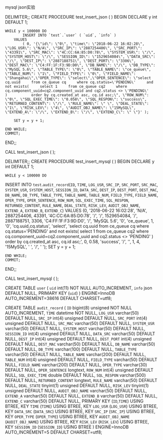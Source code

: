 mysql json实验

DELIMITER;;
CREATE PROCEDURE test_insert_json ( ) BEGIN
	DECLARE
		y int DEFAULT 1;

	WHILE y < 100000 DO
			INSERT INTO `test`.`user` ( `uid`, `info` )
		VALUES
			( 0, '{\"id\": \"0\", \"time\": \"2018-06-22 16:02:28\", \"LOG_USR\": \"N/A\", \"SRC_IP\": \"2887254406\", \"SRC_PORT\": \"43391\", \"SRC_MAC\": \"4C:CC:6A:85:D0:78\", \"SYSTEM_USR\": \"/\", \"SYSTEM_HOST\": \"/\", \"SESSION_ID\": \"1529654084\", \"DATA_SRC\": \"/\", \"DEST_IP\": \"2887188751\", \"DEST_PORT\": \"3306\", \"DEST_MAC\": \"C4:FF:1F:F3:9D:D0\", \"DB_NAME\": \"/\", \"DB_TYPE\": \"MySQL 5.6\", \"TABLE_TYPE\": \"0\", \"TABLE_NAME\": \"ce_queue\", \"TABLE_NUM\": \"1\", \"FIELD_TYPE\": \"0\", \"FIELD_NAME\": \"Shangahai\",\"OPER_TYPE\": \"select\",\"OPER_SENTENCE\": \"select cq.uuid     from ce_queue cq     where cq.status=\'PENDING\'     and not exists(     select 1     from ce_queue cq2     where cq.component_uuid=cq2.component_uuid and cq2.status <> \'PENDING\'     )           order by cq.created_at asc, cq.id asc;\", \"ROW_NUM\": \"0\", \"SQL_EXEC_TIME\": \"0.058\", \"SQL_RESPON\": \"success\", \"RETURNED_CONTENT\": \"/\", \"RULE_NAME\": \" \", \"DEAL_STATE\": \"1\", \"RISK_LEV\": \"4\", \"AUDIT_OBJ_NAME\": \"15MySQL\", \"EXTEND_A\": \"/\", \"EXTEND_B\": \"/\", \"EXTEND_C\": \" \"}' );
		
		SET y = y + 1;
		
	END WHILE;
	COMMIT;
END;;

CALL test_insert_json ( );


DELIMITER;;
CREATE PROCEDURE test_insert_mysql ( ) BEGIN
	DECLARE
		y int DEFAULT 1;

	WHILE y < 100000 DO
INSERT INTO `test`.`audit_record`(`ID`, `TIME`, `LOG_USR`, `SRC_IP`, `SRC_PORT`, `SRC_MAC`, `SYSTEM_USR`, `SYSTEM_HOST`, `SESSION_ID`, `DATA_SRC`, `DEST_IP`, `DEST_PORT`, `DEST_MAC`, `DB_NAME`, `DB_TYPE`, `TABLE_TYPE`, `TABLE_NAME`, `TABLE_NUM`, `FIELD_TYPE`, `FIELD_NAME`, `OPER_TYPE`, `OPER_SENTENCE`, `ROW_NUM`, `SQL_EXEC_TIME`, `SQL_RESPON`, `RETURNED_CONTENT`, `RULE_NAME`, `DEAL_STATE`, `RISK_LEV`, `AUDIT_OBJ_NAME`, `EXTEND_A`, `EXTEND_B`, `EXTEND_C`) VALUES (0, '2018-06-22 16:02:28', 'N/A', 2887254406, 43391, '4C:CC:6A:85:D0:78', '/', '/', 1529654084, '/', 2887188751, 3306, 'C4:FF:1F:F3:9D:D0', '/', 'MySQL 5.6', '0', 'ce_queue', 1, '0', 'cq.uuid,cq.status', 'select', 'select cq.uuid     from ce_queue cq     where cq.status=\'PENDING\'     and not exists(     select 1     from ce_queue cq2     where cq.component_uuid=cq2.component_uuid and cq2.status <> \'PENDING\'     )           order by cq.created_at asc, cq.id asc;', 0, 0.58, 'success', '/', '', 1, 4, '15MySQL', ' ', '/', ' ');
		SET y = y + 1;
		
	END WHILE;
	COMMIT;
END;;

CALL test_insert_mysql ( );

CREATE TABLE `user` (
  `uid` int(11) NOT NULL AUTO_INCREMENT,
  `info` json DEFAULT NULL,
  PRIMARY KEY (`uid`)
) ENGINE=InnoDB AUTO_INCREMENT=38616 DEFAULT CHARSET=utf8;

CREATE TABLE `audit_record` (
  `ID` bigint(8) unsigned NOT NULL AUTO_INCREMENT,
  `TIME` datetime NOT NULL,
  `LOG_USR` varchar(50) DEFAULT NULL,
  `SRC_IP` int(4) unsigned DEFAULT NULL,
  `SRC_PORT` int(4) unsigned DEFAULT NULL,
  `SRC_MAC` varchar(50) DEFAULT NULL,
  `SYSTEM_USR` varchar(50) DEFAULT NULL,
  `SYSTEM_HOST` varchar(50) DEFAULT NULL,
  `SESSION_ID` int(4) unsigned DEFAULT NULL,
  `DATA_SRC` varchar(50) DEFAULT NULL,
  `DEST_IP` int(4) unsigned DEFAULT NULL,
  `DEST_PORT` int(4) unsigned DEFAULT NULL,
  `DEST_MAC` varchar(50) DEFAULT NULL,
  `DB_NAME` varchar(50) DEFAULT NULL,
  `DB_TYPE` varchar(100) DEFAULT NULL,
  `TABLE_TYPE` varchar(50) DEFAULT NULL,
  `TABLE_NAME` varchar(200) DEFAULT NULL,
  `TABLE_NUM` int(4) unsigned DEFAULT NULL,
  `FIELD_TYPE` varchar(50) DEFAULT NULL,
  `FIELD_NAME` varchar(200) DEFAULT NULL,
  `OPER_TYPE` varchar(30) DEFAULT NULL,
  `OPER_SENTENCE` longtext,
  `ROW_NUM` int(4) unsigned DEFAULT NULL,
  `SQL_EXEC_TIME` double DEFAULT NULL,
  `SQL_RESPON` varchar(500) DEFAULT NULL,
  `RETURNED_CONTENT` longtext,
  `RULE_NAME` varchar(50) DEFAULT NULL,
  `DEAL_STATE` tinyint(1) unsigned DEFAULT NULL,
  `RISK_LEV` tinyint(1) unsigned DEFAULT NULL,
  `AUDIT_OBJ_NAME` varchar(50) DEFAULT NULL,
  `EXTEND_A` varchar(50) DEFAULT NULL,
  `EXTEND_B` varchar(50) DEFAULT NULL,
  `EXTEND_C` varchar(50) DEFAULT NULL,
  PRIMARY KEY (`ID`,`TIME`) USING BTREE,
  KEY `TIME` (`TIME`) USING BTREE,
  KEY `LOG_USR` (`LOG_USR`) USING BTREE,
  KEY `DATA_SRC` (`DATA_SRC`) USING BTREE,
  KEY `SRC_IP` (`SRC_IP`) USING BTREE,
  KEY `OPER_TYPE` (`OPER_TYPE`) USING BTREE,
  KEY `AUDIT_OBJ_NAME` (`AUDIT_OBJ_NAME`) USING BTREE,
  KEY `RISK_LEV` (`RISK_LEV`) USING BTREE,
  KEY `SESSION_ID` (`SESSION_ID`) USING BTREE
) ENGINE=InnoDB AUTO_INCREMENT=5 DEFAULT CHARSET=utf8;




